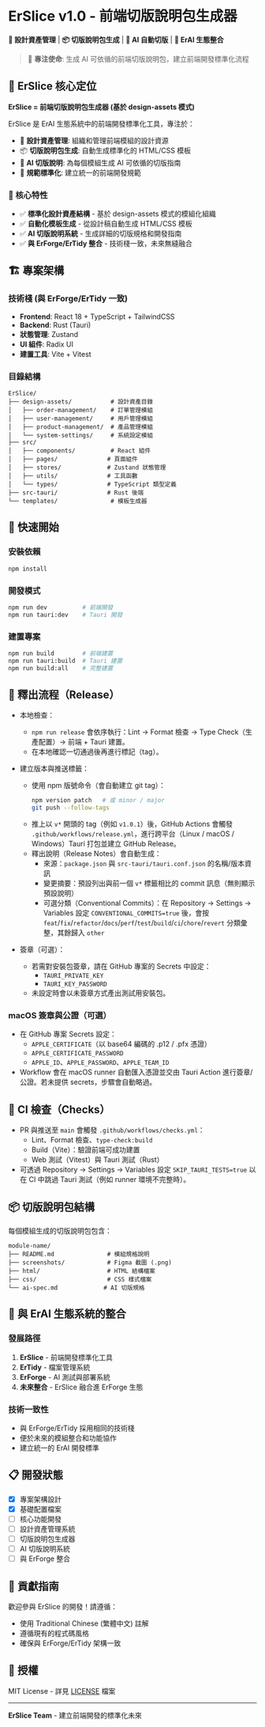 # ErSlice v1.0 - 前端切版說明包生成器

**🎨 設計資產管理** | **📦 切版說明包生成** | **🤖 AI 自動切版** | **🔗 ErAI 生態整合**

> 🌟 **專注使命**: 生成 AI 可依循的前端切版說明包，建立前端開發標準化流程

## 🎯 ErSlice 核心定位

**ErSlice = 前端切版說明包生成器 (基於 design-assets 模式)**

ErSlice 是 ErAI 生態系統中的前端開發標準化工具，專注於：
- 📁 **設計資產管理**: 組織和管理前端模組的設計資源
- 📦 **切版說明包生成**: 自動生成標準化的 HTML/CSS 模板
- 🤖 **AI 切版說明**: 為每個模組生成 AI 可依循的切版指南
- 🎨 **規範標準化**: 建立統一的前端開發規範

### 🌟 核心特性
- ✅ **標準化設計資產結構** - 基於 design-assets 模式的模組化組織
- ✅ **自動化模板生成** - 從設計稿自動生成 HTML/CSS 模板
- ✅ **AI 切版說明系統** - 生成詳細的切版規格和開發指南
- ✅ **與 ErForge/ErTidy 整合** - 技術棧一致，未來無縫融合

## 🏗️ 專案架構

### 技術棧 (與 ErForge/ErTidy 一致)
- **Frontend**: React 18 + TypeScript + TailwindCSS
- **Backend**: Rust (Tauri)
- **狀態管理**: Zustand
- **UI 組件**: Radix UI
- **建置工具**: Vite + Vitest

### 目錄結構
```
ErSlice/
├── design-assets/           # 設計資產目錄
│   ├── order-management/    # 訂單管理模組
│   ├── user-management/     # 用戶管理模組
│   ├── product-management/  # 產品管理模組
│   └── system-settings/     # 系統設定模組
├── src/
│   ├── components/          # React 組件
│   ├── pages/              # 頁面組件
│   ├── stores/             # Zustand 狀態管理
│   ├── utils/              # 工具函數
│   └── types/              # TypeScript 類型定義
├── src-tauri/              # Rust 後端
└── templates/               # 模板生成器
```

## 🚀 快速開始

### 安裝依賴
```bash
npm install
```

### 開發模式
```bash
npm run dev          # 前端開發
npm run tauri:dev    # Tauri 開發
```

### 建置專案
```bash
npm run build        # 前端建置
npm run tauri:build  # Tauri 建置
npm run build:all    # 完整建置
```

## 🚢 釋出流程（Release）

- 本地檢查：
  - `npm run release` 會依序執行：Lint → Format 檢查 → Type Check（生產配置）→ 前端 + Tauri 建置。
  - 在本地確認一切通過後再進行標記（tag）。

- 建立版本與推送標籤：
  - 使用 npm 版號命令（會自動建立 git tag）：
    ```bash
    npm version patch   # 或 minor / major
    git push --follow-tags
    ```
  - 推上以 `v*` 開頭的 tag（例如 `v1.0.1`）後，GitHub Actions 會觸發 `.github/workflows/release.yml`，進行跨平台（Linux / macOS / Windows）Tauri 打包並建立 GitHub Release。
  - 釋出說明（Release Notes）會自動生成：
    - 來源：`package.json` 與 `src-tauri/tauri.conf.json` 的名稱/版本資訊
    - 變更摘要：預設列出與前一個 `v*` 標籤相比的 commit 訊息（無則顯示預設說明）
    - 可選分類（Conventional Commits）：在 Repository → Settings → Variables 設定 `CONVENTIONAL_COMMITS=true` 後，會按 `feat`/`fix`/`refactor`/`docs`/`perf`/`test`/`build`/`ci`/`chore`/`revert` 分類彙整，其餘歸入 `other`

- 簽章（可選）：
  - 若需對安裝包簽章，請在 GitHub 專案的 Secrets 中設定：
    - `TAURI_PRIVATE_KEY`
    - `TAURI_KEY_PASSWORD`
  - 未設定時會以未簽章方式產出測試用安裝包。

### macOS 簽章與公證（可選）

- 在 GitHub 專案 Secrets 設定：
  - `APPLE_CERTIFICATE`（以 base64 編碼的 .p12 / .pfx 憑證）
  - `APPLE_CERTIFICATE_PASSWORD`
  - `APPLE_ID`、`APPLE_PASSWORD`、`APPLE_TEAM_ID`
- Workflow 會在 macOS runner 自動匯入憑證並交由 Tauri Action 進行簽章/公證。若未提供 secrets，步驟會自動略過。

## 🧪 CI 檢查（Checks）

- PR 與推送至 `main` 會觸發 `.github/workflows/checks.yml`：
  - Lint、Format 檢查、`type-check:build`
  - Build（Vite）：驗證前端可成功建置
  - Web 測試（Vitest）與 Tauri 測試（Rust）
- 可透過 Repository → Settings → Variables 設定 `SKIP_TAURI_TESTS=true` 以在 CI 中跳過 Tauri 測試（例如 runner 環境不完整時）。

## 📦 切版說明包結構

每個模組生成的切版說明包包含：

```
module-name/
├── README.md               # 模組規格說明
├── screenshots/            # Figma 截圖 (.png)
├── html/                   # HTML 結構檔案
├── css/                    # CSS 樣式檔案
└── ai-spec.md             # AI 切版規格
```

## 🔗 與 ErAI 生態系統的整合

### 發展路徑
1. **ErSlice** - 前端開發標準化工具
2. **ErTidy** - 檔案管理系統
3. **ErForge** - AI 測試與部署系統
4. **未來整合** - ErSlice 融合進 ErForge 生態

### 技術一致性
- 與 ErForge/ErTidy 採用相同的技術棧
- 便於未來的模組整合和功能協作
- 建立統一的 ErAI 開發標準

## 📋 開發狀態

- [x] 專案架構設計
- [x] 基礎配置檔案
- [ ] 核心功能開發
- [ ] 設計資產管理系統
- [ ] 切版說明包生成器
- [ ] AI 切版說明系統
- [ ] 與 ErForge 整合

## 🤝 貢獻指南

歡迎參與 ErSlice 的開發！請遵循：
- 使用 Traditional Chinese (繁體中文) 註解
- 遵循現有的程式碼風格
- 確保與 ErForge/ErTidy 架構一致

## 📄 授權

MIT License - 詳見 [LICENSE](./LICENSE) 檔案

---

**ErSlice Team** - 建立前端開發的標準化未來
